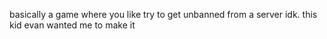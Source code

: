 basically a game where you like try to get unbanned from a server idk. this kid evan wanted me to make it
